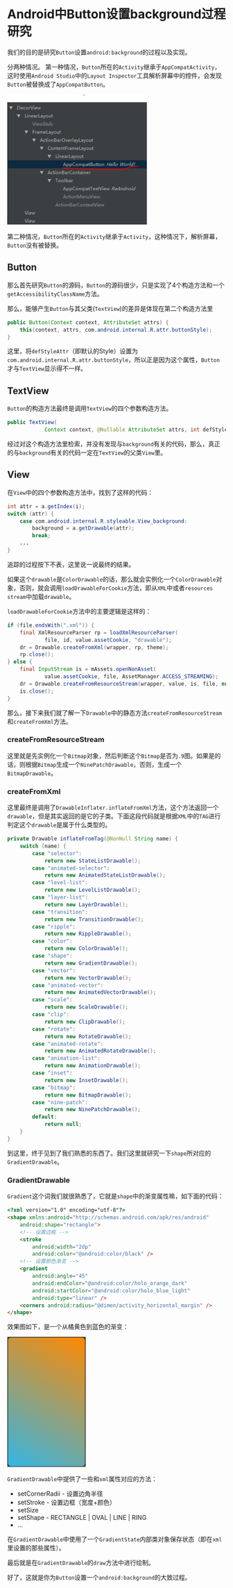 
# Android中Button设置background过程研究

我们的目的是研究`Button`设置`android:background`的过程以及实现。

分两种情况。
第一种情况，`Button`所在的`Activity`继承于`AppCompatActivity`，这时使用`Android Studio`中的`Layout Inspector`工具解析屏幕中的控件，会发现`Button`被替换成了`AppCompatButton`。

<img src="../Resources/pic_1.png" height="300">

第二种情况，`Button`所在的`Activity`继承于`Activity`，这种情况下，解析屏幕，`Button`没有被替换。

## Button

那么首先研究`Button`的源码，`Button`的源码很少，只是实现了4个构造方法和一个`getAccessibilityClassName`方法。

那么，能够产生`Button`与其父类(`TextView`)的差异是体现在第二个构造方法里
```java
public Button(Context context, AttributeSet attrs) {
    this(context, attrs, com.android.internal.R.attr.buttonStyle);
}
```
这里，将`defStyleAttr`（即默认的Style）设置为`com.android.internal.R.attr.buttonStyle`，所以正是因为这个属性，`Button`才与`TextView`显示得不一样。

## TextView

`Button`的构造方法最终是调用`TextView`的四个参数构造方法。
```java
public TextView(
            Context context, @Nullable AttributeSet attrs, int defStyleAttr, int defStyleRes){}
```

经过对这个构造方法里检索，并没有发现与`background`有关的代码，那么，真正的与`background`有关的代码一定在`TextView`的父类`View`里。

## View

在`View`中的四个参数构造方法中，找到了这样的代码：
```java
int attr = a.getIndex(i);
switch (attr) {
    case com.android.internal.R.styleable.View_background:
        background = a.getDrawable(attr);
        break;
    ...
}
```
追踪的过程按下不表，这里说一说最终的结果。

如果这个`drawable`是`ColorDrawable`的话，那么就会实例化一个`ColorDrawable`对象，否则，就会调用`loadDrawableForCookie`方法，即从`XML`中或者`resources stream`中加载`drawable`。

`loadDrawableForCookie`方法中的主要逻辑是这样的：
```java
if (file.endsWith(".xml")) {
    final XmlResourceParser rp = loadXmlResourceParser(
            file, id, value.assetCookie, "drawable");
    dr = Drawable.createFromXml(wrapper, rp, theme);
    rp.close();
} else {
    final InputStream is = mAssets.openNonAsset(
            value.assetCookie, file, AssetManager.ACCESS_STREAMING);
    dr = Drawable.createFromResourceStream(wrapper, value, is, file, null);
    is.close();
}
```

那么，接下来我们就了解一下`Drawable`中的静态方法`createFromResourceStream`和`createFromXml`方法。

### createFromResourceStream

这里就是先实例化一个`Bitmap`对象，然后判断这个`Bitmap`是否为`.9`图。如果是的话，则根据`Bitmap`生成一个`NinePatchDrawable`，否则，生成一个`BitmapDrawable`。

### createFromXml

这里最终是调用了`DrawableInflater.inflateFromXml`方法，这个方法返回一个`drawable`，但是其实返回的是它的子类。下面这段代码就是根据`XML`中的`TAG`进行判定这个`drawable`是属于什么类型的。
```java
private Drawable inflateFromTag(@NonNull String name) {
    switch (name) {
        case "selector":
            return new StateListDrawable();
        case "animated-selector":
            return new AnimatedStateListDrawable();
        case "level-list":
            return new LevelListDrawable();
        case "layer-list":
            return new LayerDrawable();
        case "transition":
            return new TransitionDrawable();
        case "ripple":
            return new RippleDrawable();
        case "color":
            return new ColorDrawable();
        case "shape":
            return new GradientDrawable();
        case "vector":
            return new VectorDrawable();
        case "animated-vector":
            return new AnimatedVectorDrawable();
        case "scale":
            return new ScaleDrawable();
        case "clip":
            return new ClipDrawable();
        case "rotate":
            return new RotateDrawable();
        case "animated-rotate":
            return new AnimatedRotateDrawable();
        case "animation-list":
            return new AnimationDrawable();
        case "inset":
            return new InsetDrawable();
        case "bitmap":
            return new BitmapDrawable();
        case "nine-patch":
            return new NinePatchDrawable();
        default:
            return null;
    }
}
```

到这里，终于见到了我们熟悉的东西了。我们这里就研究一下`shape`所对应的`GradientDrawable`。

### GradientDrawable

`Gradient`这个词我们就很熟悉了，它就是`shape`中的渐变属性嘛，如下面的代码：
```html
<?xml version="1.0" encoding="utf-8"?>
<shape xmlns:android="http://schemas.android.com/apk/res/android"
    android:shape="rectangle">
    <!-- 设置边框 -->
    <stroke
        android:width="2dp"
        android:color="@android:color/black" />
    <!-- 设置颜色渐变 -->
    <gradient
        android:angle="45"
        android:endColor="@android:color/holo_orange_dark"
        android:startColor="@android:color/holo_blue_light"
        android:type="linear" />
    <corners android:radius="@dimen/activity_horizontal_margin" />
</shape>
```
效果图如下，是一个从橘黄色到蓝色的渐变：

<img src="../Resources/pic_2.png" height="300">

`GradientDrawable`中提供了一些和`xml`属性对应的方法：
* setCornerRadii - 设置边角半径
* setStroke - 设置边框（宽度+颜色）
* setSize
* setShape - RECTANGLE | OVAL | LINE | RING
* ...

在`GradientDrawable`中使用了一个`GradientState`内部类对象保存状态（即在`xml`里设置的那些属性）。

最后就是在`GradientDrawable`的`draw`方法中进行绘制。

好了，这就是你为`Button`设置一个`android:background`的大致过程。
